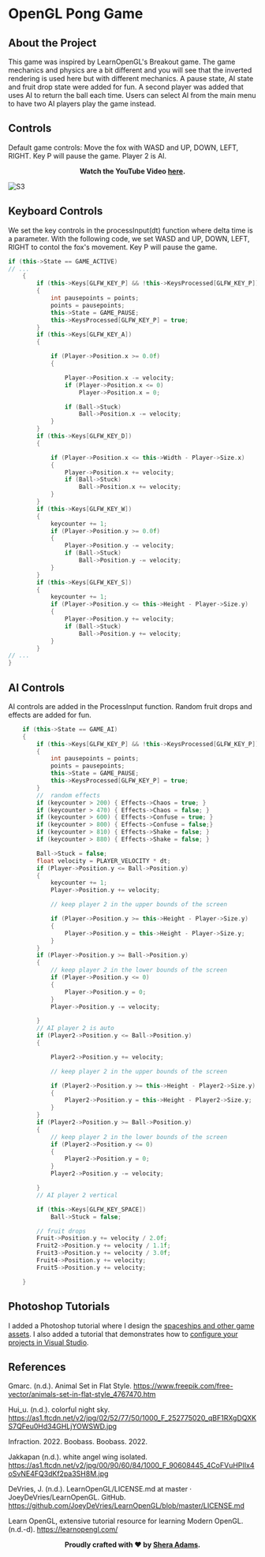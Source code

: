 # OpenGL Pong Game

## About the Project
This game was inspired by LearnOpenGL's Breakout game. The game mechanics and physics are a bit different and you will see that the inverted rendering is used here but with different mechanics. A pause state, AI state and fruit drop state were added for fun. A second player was added that uses AI to return the ball each time. Users can select AI from the main menu to have two AI players play the game instead.  

## Controls
Default game controls: Move the fox with WASD and UP, DOWN, LEFT, RIGHT. Key P will pause the game. Player 2 is AI. 

<div style="text-align: center;">
  <p><strong>Watch the YouTube Video <a href="https://www.youtube.com/watch?v=pD-pY-KDddw" target="_blank">here</a>.</strong></p>
</div>


![S3](https://user-images.githubusercontent.com/110789514/211897662-295f3fce-f186-4402-bbb7-642dbc6867e4.png)

## Keyboard Controls
We set the key controls in the processInput(dt) function where delta time is a parameter. 
With the following code, we set WASD and  UP, DOWN, LEFT, RIGHT to contol the fox's movement. Key P will pause the game. 

```cpp
if (this->State == GAME_ACTIVE)
// ...
    {
        if (this->Keys[GLFW_KEY_P] && !this->KeysProcessed[GLFW_KEY_P])
        {
            int pausepoints = points;
            points = pausepoints;
            this->State = GAME_PAUSE;
            this->KeysProcessed[GLFW_KEY_P] = true;
        }
        if (this->Keys[GLFW_KEY_A])
        {

            if (Player->Position.x >= 0.0f)
            {

                Player->Position.x -= velocity;
                if (Player->Position.x <= 0)
                    Player->Position.x = 0;

                if (Ball->Stuck)
                    Ball->Position.x -= velocity;
            }
        }
        if (this->Keys[GLFW_KEY_D])
        {

            if (Player->Position.x <= this->Width - Player->Size.x)
            {
                Player->Position.x += velocity;
                if (Ball->Stuck)
                    Ball->Position.x += velocity;
            }
        }
        if (this->Keys[GLFW_KEY_W])
        {
            keycounter += 1;
            if (Player->Position.y >= 0.0f)
            {
                Player->Position.y -= velocity;
                if (Ball->Stuck)
                    Ball->Position.y -= velocity;
            }
        }
        if (this->Keys[GLFW_KEY_S])
        {
            keycounter += 1;
            if (Player->Position.y <= this->Height - Player->Size.y)
            {
                Player->Position.y += velocity;
                if (Ball->Stuck)
                    Ball->Position.y += velocity;
            }
        }
// ...
}
```

## AI Controls

AI controls are added in the ProcessInput function. Random fruit drops and effects are added for fun. 

```cpp
    if (this->State == GAME_AI)
    {    
        if (this->Keys[GLFW_KEY_P] && !this->KeysProcessed[GLFW_KEY_P])
        {
            int pausepoints = points;
            points = pausepoints;
            this->State = GAME_PAUSE;
            this->KeysProcessed[GLFW_KEY_P] = true;
        }
        //  random effects
        if (keycounter > 200) { Effects->Chaos = true; }
        if (keycounter > 470) { Effects->Chaos = false; }
        if (keycounter > 600) { Effects->Confuse = true; }
        if (keycounter > 800) { Effects->Confuse = false;}
        if (keycounter > 810) { Effects->Shake = false; }
        if (keycounter > 880) { Effects->Shake = false; }

        Ball->Stuck = false;
        float velocity = PLAYER_VELOCITY * dt;
        if (Player->Position.y <= Ball->Position.y)
        {
            keycounter += 1;
            Player->Position.y += velocity;

            // keep player 2 in the upper bounds of the screen

            if (Player->Position.y >= this->Height - Player->Size.y)
            {
                Player->Position.y = this->Height - Player->Size.y;
            }
        }
        if (Player->Position.y >= Ball->Position.y)
        {
            // keep player 2 in the lower bounds of the screen
            if (Player->Position.y <= 0)
            {
                Player->Position.y = 0;
            }
            Player->Position.y -= velocity;

        }
        // AI player 2 is auto
        if (Player2->Position.y <= Ball->Position.y)
        {

            Player2->Position.y += velocity;

            // keep player 2 in the upper bounds of the screen

            if (Player2->Position.y >= this->Height - Player2->Size.y)
            {
                Player2->Position.y = this->Height - Player2->Size.y;
            }
        }
        if (Player2->Position.y >= Ball->Position.y)
        {
            // keep player 2 in the lower bounds of the screen
            if (Player2->Position.y <= 0)
            {
                Player2->Position.y = 0;
            }
            Player2->Position.y -= velocity;

        }
        // AI player 2 vertical

        if (this->Keys[GLFW_KEY_SPACE])
            Ball->Stuck = false;

        // fruit drops
        Fruit->Position.y += velocity / 2.0f;
        Fruit2->Position.y += velocity / 1.1f;
        Fruit3->Position.y += velocity / 3.0f;
        Fruit4->Position.y += velocity;
        Fruit5->Position.y += velocity;

    }
```
## Photoshop Tutorials

I added a Photoshop tutorial where I design the [spaceships and other game assets](https://youtu.be/WE-DJ-A5yTY). I also added a tutorial that demonstrates how to [configure your projects in Visual Studio](https://youtu.be/ZFx30Zmo1yI).

## References

Gmarc. (n.d.). Animal Set in Flat Style. https://www.freepik.com/free-vector/animals-set-in-flat-style_4767470.htm

Hui_u. (n.d.). colorful night sky. https://as1.ftcdn.net/v2/jpg/02/52/77/50/1000_F_252775020_qBF1RXgDQXKS7QFeu0Hd34GHLjYOWSWD.jpg

Infraction. 2022. Boobass. Boobass. 2022.

Jakkapan (n.d.). white angel wing isolated. https://as1.ftcdn.net/v2/jpg/00/90/60/84/1000_F_90608445_4CoFVuHPIIx4oSvNE4FQ3dKf2pa3SH8M.jpg

DeVries, J. (n.d.). LearnOpenGL/LICENSE.md at master · JoeyDeVries/LearnOpenGL. GitHub. https://github.com/JoeyDeVries/LearnOpenGL/blob/master/LICENSE.md

Learn OpenGL, extensive tutorial resource for learning Modern OpenGL. (n.d.-d). https://learnopengl.com/

<div style="text-align: center;">
  <p><strong>Proudly crafted with ❤️ by <a href="https://github.com/sheraadams" target="_blank">Shera Adams</a>.</strong></p>
</div>
